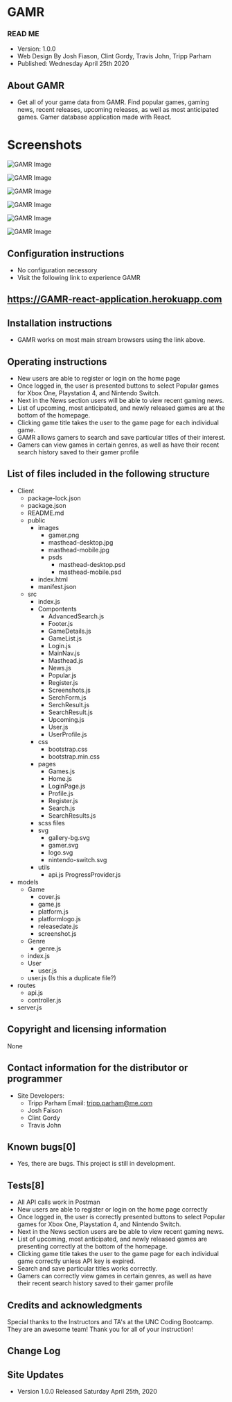# GAMR

### READ ME
* Version: 1.0.0
* Web Design By Josh Fiason, Clint Gordy, Travis John, Tripp Parham
* Published: Wednesday April 25th 2020

## About GAMR

* Get all of your game data from GAMR. Find popular games, gaming news, recent releases, upcoming releases, as well as most anticipated games. Gamer database application made with React.


# Screenshots

![GAMR Image](./client/public/images/readme/GAMR.png)


![GAMR Image](./client/public/images/readme/GAMR2.png)


![GAMR Image](./client/public/images/readme/GAMR3.png)


![GAMR Image](./client/public/images/readme/GAMR4.png)


![GAMR Image](./client/public/images/readme/GAMR5.png)


![GAMR Image](./client/public/images/readme/GAMR6.png)


## Configuration instructions

* No configuration necessory
* Visit the following link to experience GAMR

## https://GAMR-react-application.herokuapp.com

## Installation instructions

* GAMR works on most main stream browsers using the link above.

## Operating instructions
* New users are able to register or login on the home page
* Once logged in, the user is presented buttons to select Popular games for Xbox One, Playstation 4, and Nintendo Switch.
* Next in the News section users will be able to view recent gaming news.
* List of upcoming, most anticipated, and newly released games are at the bottom of the homepage.
* Clicking game title takes the user to the game page for each individual game.
* GAMR allows gamers to search and save particular titles of their interest.
* Gamers can view games in certain genres, as well as have their recent search history saved to their gamer profile

## List of files included in the following structure

* Client
    * package-lock.json
    * package.json
    * README.md
    * public
        * images
            * gamer.png
            * masthead-desktop.jpg
            * masthead-mobile.jpg
            * psds
                * masthead-desktop.psd
                * masthead-mobile.psd
        * index.html
        * manifest.json
    * src
        * index.js
        * Compontents
            * AdvancedSearch.js
            * Footer.js
            * GameDetails.js
            * GameList.js
            * Login.js
            * MainNav.js
            * Masthead.js
            * News.js
            * Popular.js
            * Register.js
            * Screenshots.js
            * SerchForm.js
            * SerchResult.js
            * SearchResult.js
            * Upcoming.js
            * User.js
            * UserProfile.js
        * css
            * bootstrap.css
            * bootstrap.min.css
        * pages
            * Games.js
            * Home.js
            * LoginPage.js
            * Profile.js
            * Register.js
            * Search.js
            * SearchResults.js
        * scss files
        * svg
            * gallery-bg.svg
            * gamer.svg
            * logo.svg
            * nintendo-switch.svg
        * utils
            * api.js
                ProgressProvider.js
* models
    * Game
        * cover.js
        * game.js
        * platform.js
        * platformlogo.js
        * releasedate.js
        * screenshot.js
    * Genre
        * genre.js
    * index.js
    * User
        * user.js
    * user.js (Is this a duplicate file?)
* routes
    * api.js
    * controller.js
* server.js

## Copyright and licensing information

None

## Contact information for the distributor or programmer

* Site Developers: 
    * Tripp Parham Email: tripp.parham@me.com
    * Josh Faison
    * Clint Gordy
    * Travis John

## Known bugs[0]

* Yes, there are bugs.  This project is still in development.

## Tests[8]

* All API calls work in Postman
* New users are able to register or login on the home page correctly
* Once logged in, the user is correctly presented buttons to select Popular games for Xbox One, Playstation 4, and Nintendo Switch.
* Next in the News section users are be able to view recent gaming news.
* List of upcoming, most anticipated, and newly released games are presenting correctly at the bottom of the homepage.
* Clicking game title takes the user to the game page for each individual game correctly unless API key is expired.
* Search and save particular titles works correctly.
* Gamers can correctly view games in certain genres, as well as have their recent search history saved to their gamer profile


## Credits and acknowledgments

Special thanks to the Instructors and TA's at the UNC Coding Bootcamp. They are an awesome team!  Thank you for all of your instruction!

## Change Log

## Site Updates

* Version 1.0.0 Released Saturday April 25th, 2020

